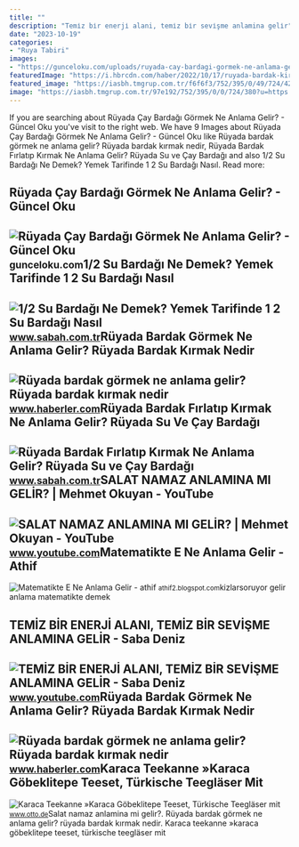 ```yaml
---
title: ""
description: "Temi̇z bi̇r enerji̇ alani, temi̇z bi̇r sevi̇şme anlamina geli̇r"
date: "2023-10-19"
categories:
- "Ruya Tabiri"
images:
- "https://gunceloku.com/uploads/ruyada-cay-bardagi-gormek-ne-anlama-gelir-6394ca479c5b2.jpg"
featuredImage: "https://i.hbrcdn.com/haber/2022/10/17/ruyada-bardak-kirmak-nedir-ruyada-cay-bardagi-15364985_1576_amp.jpg"
featured_image: "https://iasbh.tmgrup.com.tr/f6f6f3/752/395/0/49/724/429?u=https://isbh.tmgrup.com.tr/sbh/2022/07/07/12-su-bardagi-ne-demek-yemek-tarifinde-1-2-su-bardagi-nasil-hesaplanir-ve-ne-anlama-gelir-e1-1657181368765.jpg"
image: "https://iasbh.tmgrup.com.tr/97e192/752/395/0/0/724/380?u=https://isbh.tmgrup.com.tr/sbh/2021/09/13/ruyada-bardak-kirmak-ne-anlama-gelir-ruyada-cay-bardagi-kirmak-ne-demek-1631515906429.jpg"
---
```


If you are searching about Rüyada Çay Bardağı Görmek Ne Anlama Gelir? - Güncel Oku you've visit to the right web. We have 9 Images about Rüyada Çay Bardağı Görmek Ne Anlama Gelir? - Güncel Oku like Rüyada bardak görmek ne anlama gelir? Rüyada bardak kırmak nedir, Rüyada Bardak Fırlatıp Kırmak Ne Anlama Gelir? Rüyada Su ve Çay Bardağı and also 1/2 Su Bardağı Ne Demek? Yemek Tarifinde 1 2 Su Bardağı Nasıl. Read more:

Rüyada Çay Bardağı Görmek Ne Anlama Gelir? - Güncel Oku
-------------------------------------------------------

 ![Rüyada Çay Bardağı Görmek Ne Anlama Gelir? - Güncel Oku](https://gunceloku.com/uploads/ruyada-cay-bardagi-gormek-ne-anlama-gelir-6394ca479c5b2.jpg) <small>gunceloku.com</small>1/2 Su Bardağı Ne Demek? Yemek Tarifinde 1 2 Su Bardağı Nasıl
-------------------------------------------------------------

 ![1/2 Su Bardağı Ne Demek? Yemek Tarifinde 1 2 Su Bardağı Nasıl](https://iasbh.tmgrup.com.tr/f6f6f3/752/395/0/49/724/429?u=https://isbh.tmgrup.com.tr/sbh/2022/07/07/12-su-bardagi-ne-demek-yemek-tarifinde-1-2-su-bardagi-nasil-hesaplanir-ve-ne-anlama-gelir-e1-1657181368765.jpg) <small>www.sabah.com.tr</small>Rüyada Bardak Görmek Ne Anlama Gelir? Rüyada Bardak Kırmak Nedir
----------------------------------------------------------------

 ![Rüyada bardak görmek ne anlama gelir? Rüyada bardak kırmak nedir](https://i.hbrcdn.com/haber/2022/10/17/ruyada-bardak-kirmak-nedir-ruyada-cay-bardagi-15364985_564_m.jpg) <small>www.haberler.com</small>Rüyada Bardak Fırlatıp Kırmak Ne Anlama Gelir? Rüyada Su Ve Çay Bardağı
-----------------------------------------------------------------------

 ![Rüyada Bardak Fırlatıp Kırmak Ne Anlama Gelir? Rüyada Su ve Çay Bardağı](https://iasbh.tmgrup.com.tr/97e192/752/395/0/0/724/380?u=https://isbh.tmgrup.com.tr/sbh/2021/09/13/ruyada-bardak-kirmak-ne-anlama-gelir-ruyada-cay-bardagi-kirmak-ne-demek-1631515906429.jpg) <small>www.sabah.com.tr</small>SALAT NAMAZ ANLAMINA MI GELİR? | Mehmet Okuyan - YouTube
--------------------------------------------------------

 ![SALAT NAMAZ ANLAMINA MI GELİR? | Mehmet Okuyan - YouTube](https://i.ytimg.com/vi/VfTg5YAkoF4/maxresdefault.jpg) <small>www.youtube.com</small>Matematikte E Ne Anlama Gelir - Athif
-------------------------------------

 ![Matematikte E Ne Anlama Gelir - athif](https://cf.kizlarsoruyor.com/q6682152/39107dac-3324-477e-8d66-9acc1264c005-m.jpg) <small>athif2.blogspot.com</small>kizlarsoruyor gelir anlama matematikte demek

TEMİZ BİR ENERJİ ALANI, TEMİZ BİR SEVİŞME ANLAMINA GELİR - Saba Deniz
---------------------------------------------------------------------

 ![TEMİZ BİR ENERJİ ALANI, TEMİZ BİR SEVİŞME ANLAMINA GELİR - Saba Deniz](https://i.ytimg.com/vi/Y15FBtTNgNk/maxresdefault.jpg) <small>www.youtube.com</small>Rüyada Bardak Görmek Ne Anlama Gelir? Rüyada Bardak Kırmak Nedir
----------------------------------------------------------------

 ![Rüyada bardak görmek ne anlama gelir? Rüyada bardak kırmak nedir](https://i.hbrcdn.com/haber/2022/10/17/ruyada-bardak-kirmak-nedir-ruyada-cay-bardagi-15364985_1576_amp.jpg) <small>www.haberler.com</small>Karaca Teekanne »Karaca Göbeklitepe Teeset, Türkische Teegläser Mit
-------------------------------------------------------------------

 ![Karaca Teekanne »Karaca Göbeklitepe Teeset, Türkische Teegläser mit](https://i.otto.de/i/otto/cb81d96e-d97a-5d0a-bcd8-d4208de34ebd?h=380&w=360&sm=clamp&upscale=true&fmt=auto) <small>www.otto.de</small>Salat namaz anlamina mi geli̇r?. Rüyada bardak görmek ne anlama gelir? rüyada bardak kırmak nedir. Karaca teekanne »karaca göbeklitepe teeset, türkische teegläser mit
